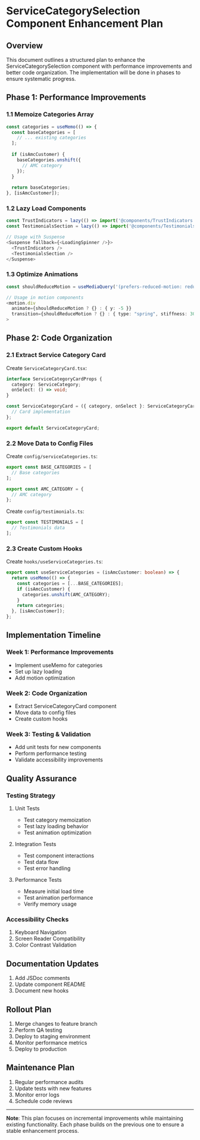 # ServiceCategorySelection Component Enhancement Plan

## Overview
This document outlines a structured plan to enhance the ServiceCategorySelection component with performance improvements and better code organization. The implementation will be done in phases to ensure systematic progress.

## Phase 1: Performance Improvements

### 1.1 Memoize Categories Array
```typescript
const categories = useMemo(() => {
  const baseCategories = [
    // ... existing categories
  ];
  
  if (isAmcCustomer) {
    baseCategories.unshift({
      // AMC category
    });
  }
  
  return baseCategories;
}, [isAmcCustomer]);
```

### 1.2 Lazy Load Components
```typescript
const TrustIndicators = lazy(() => import('@components/TrustIndicators'));
const TestimonialsSection = lazy(() => import('@components/TestimonialsSection'));

// Usage with Suspense
<Suspense fallback={<LoadingSpinner />}>
  <TrustIndicators />
  <TestimonialsSection />
</Suspense>
```

### 1.3 Optimize Animations
```typescript
const shouldReduceMotion = useMediaQuery('(prefers-reduced-motion: reduce)');

// Usage in motion components
<motion.div
  animate={shouldReduceMotion ? {} : { y: -5 }}
  transition={shouldReduceMotion ? {} : { type: "spring", stiffness: 300 }}
>
```

## Phase 2: Code Organization

### 2.1 Extract Service Category Card
Create `ServiceCategoryCard.tsx`:
```typescript
interface ServiceCategoryCardProps {
  category: ServiceCategory;
  onSelect: () => void;
}

const ServiceCategoryCard = ({ category, onSelect }: ServiceCategoryCardProps) => {
  // Card implementation
};

export default ServiceCategoryCard;
```

### 2.2 Move Data to Config Files
Create `config/serviceCategories.ts`:
```typescript
export const BASE_CATEGORIES = [
  // Base categories
];

export const AMC_CATEGORY = {
  // AMC category
};
```

Create `config/testimonials.ts`:
```typescript
export const TESTIMONIALS = [
  // Testimonials data
];
```

### 2.3 Create Custom Hooks
Create `hooks/useServiceCategories.ts`:
```typescript
export const useServiceCategories = (isAmcCustomer: boolean) => {
  return useMemo(() => {
    const categories = [...BASE_CATEGORIES];
    if (isAmcCustomer) {
      categories.unshift(AMC_CATEGORY);
    }
    return categories;
  }, [isAmcCustomer]);
};
```

## Implementation Timeline

### Week 1: Performance Improvements
- Implement useMemo for categories
- Set up lazy loading
- Add motion optimization

### Week 2: Code Organization
- Extract ServiceCategoryCard component
- Move data to config files
- Create custom hooks

### Week 3: Testing & Validation
- Add unit tests for new components
- Perform performance testing
- Validate accessibility improvements

## Quality Assurance

### Testing Strategy
1. Unit Tests
   - Test category memoization
   - Test lazy loading behavior
   - Test animation optimization

2. Integration Tests
   - Test component interactions
   - Test data flow
   - Test error handling

3. Performance Tests
   - Measure initial load time
   - Test animation performance
   - Verify memory usage

### Accessibility Checks
1. Keyboard Navigation
2. Screen Reader Compatibility
3. Color Contrast Validation

## Documentation Updates
1. Add JSDoc comments
2. Update component README
3. Document new hooks

## Rollout Plan
1. Merge changes to feature branch
2. Perform QA testing
3. Deploy to staging environment
4. Monitor performance metrics
5. Deploy to production

## Maintenance Plan
1. Regular performance audits
2. Update tests with new features
3. Monitor error logs
4. Schedule code reviews

---

**Note**: This plan focuses on incremental improvements while maintaining existing functionality. Each phase builds on the previous one to ensure a stable enhancement process.

